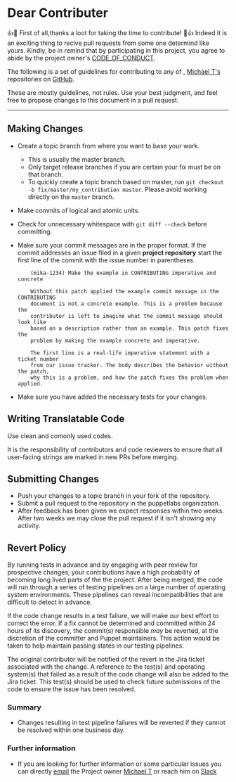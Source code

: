 # Dear Contributer

:+1::tada: First of all,thanks a loot for taking the time to contribute! :tada::+1:
Indeed it is an exciting thing to recive pull requests from some one determind like yours. 
Kindly, be in remind that by participating in this project, you agree to abide by the project owner's [CODE_OF_CONDUCT](https://github.com/Mika215/homepage-michael/blob/main/CODE_OF_CONDUCT.md).

The following is a set of guidelines for contributing to any of , [Michael T's](https://mika215.github.io/homepage-michael/) repositories on [GitHub](https://github.com/Mika215). 

These are mostly guidelines, not rules. Use your best judgment, and feel free to propose changes to this document in a pull request.

------------------------------------------------------------------------------------------------------

## Making Changes

* Create a topic branch from where you want to base your work.
  * This is usually the master branch.
  * Only target release branches if you are certain your fix must be on that
    branch.
  * To quickly create a topic branch based on master, run `git checkout -b
    fix/master/my_contribution master`. Please avoid working directly on the
    `master` branch.
* Make commits of logical and atomic units.
* Check for unnecessary whitespace with `git diff --check` before committing.
* Make sure your commit messages are in the proper format. If the commit
  addresses an issue filed in a given **project repository** start
  the first line of the commit with the issue number in parentheses.

  ```
      (mika-1234) Make the example in CONTRIBUTING imperative and concrete

      Without this patch applied the example commit message in the CONTRIBUTING
      document is not a concrete example. This is a problem because the
      contributor is left to imagine what the commit message should look like
      based on a description rather than an example. This patch fixes the
      problem by making the example concrete and imperative.

      The first line is a real-life imperative statement with a ticket number
      from our issue tracker. The body describes the behavior without the patch,
      why this is a problem, and how the patch fixes the problem when applied.
  ```
* Make sure you have added the necessary tests for your changes.


## Writing Translatable Code

Use clean and comonly used codes.

It is the responsibility of contributors and code reviewers to ensure that all
user-facing strings are marked in new PRs before merging.


## Submitting Changes

* Push your changes to a topic branch in your fork of the repository.
* Submit a pull request to the repository in the puppetlabs organization.
* After feedback has been given we expect responses within two weeks. After two
  weeks we may close the pull request if it isn't showing any activity.

## Revert Policy

By running tests in advance and by engaging with peer review for prospective
changes, your contributions have a high probability of becoming long lived
parts of the the project. After being merged, the code will run through a
series of testing pipelines on a large number of operating system
environments. These pipelines can reveal incompatibilities that are difficult
to detect in advance.

If the code change results in a test failure, we will make our best effort to
correct the error. If a fix cannot be determined and committed within 24 hours
of its discovery, the commit(s) responsible _may_ be reverted, at the
discretion of the committer and Puppet maintainers. This action would be taken
to help maintain passing states in our testing pipelines.

The original contributor will be notified of the revert in the Jira ticket
associated with the change. A reference to the test(s) and operating system(s)
that failed as a result of the code change will also be added to the Jira
ticket. This test(s) should be used to check future submissions of the code to
ensure the issue has been resolved.

### Summary

* Changes resulting in test pipeline failures will be reverted if they cannot
  be resolved within one business day.

### Further information 

* If you are looking for further information or some particular issues you can directly <a href="mailto:mikalsoyra@gmail.com">email</a>  the Project owner [Michael T](https://mika215.github.io/homepage-michael/) or reach him on [Slack](https://hackyourfuturebe.slack.com/team/U01JZFW9XNC)
